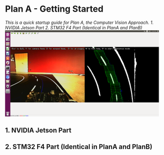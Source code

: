 # Plan A - Getting Started

_This is a quick startup guide for Plan A, the Computer Vision Approach._
_1. NVIDIA Jetson Part_
_2. STM32 F4 Part (Identical in PlanA and PlanB)_
![alt text](https://github.com/AdrianGehrig/Project-Autonomous-Car/blob/master/Documentation/OpenCV_ideal2.png "CVgood")

## 1. NVIDIA Jetson Part






## 2. STM32 F4 Part (Identical in PlanA and PlanB)

